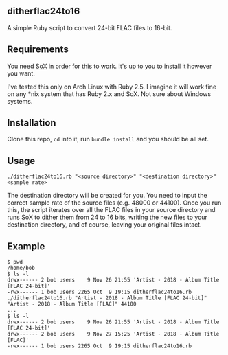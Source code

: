 ## ditherflac24to16

A simple Ruby script to convert 24-bit FLAC files to 16-bit.

## Requirements

You need [SoX](http://sox.sourceforge.net/) in order for this to work. It's up to you to install it however you want.

I've tested this only on Arch Linux with Ruby 2.5. I imagine it will work fine on any \*nix system that has Ruby 2.x and SoX. Not sure about Windows systems.

## Installation

Clone this repo, `cd` into it, run `bundle install` and you should be all set.

## Usage

```
./ditherflac24to16.rb "<source directory>" "<destination directory>" <sample rate>
```

The destination directory will be created for you.
You need to input the correct sample rate of the source files (e.g. 48000 or 44100).
Once you run this, the script iterates over all the FLAC files in your source directory and runs SoX to dither them from 24 to 16 bits, writing the new files to your destination directory, and of course, leaving your original files intact. 

## Example

```
$ pwd
/home/bob
$ ls -l
drwx------ 2 bob users    9 Nov 26 21:55 'Artist - 2018 - Album Title [FLAC 24-bit]'
-rwx------ 1 bob users 2265 Oct  9 19:15 ditherflac24to16.rb
./ditherflac24to16.rb "Artist - 2018 - Album Title [FLAC 24-bit]" "Artist - 2018 - Album Title [FLAC]" 44100
...
$ ls -l
drwx------ 2 bob users    9 Nov 26 21:55 'Artist - 2018 - Album Title [FLAC 24-bit]'
drwx------ 2 bob users    9 Nov 27 15:25 'Artist - 2018 - Album Title [FLAC]'
-rwx------ 1 bob users 2265 Oct  9 19:15 ditherflac24to16.rb
```
